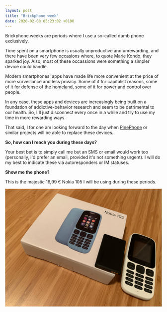 ```yaml
---
layout: post
title: "Brickphone week"
date: 2020-02-08 05:23:02 +0100
---
```


Brickphone weeks are periods where I use a so-called dumb phone exclusively.

Time spent on a smartphone is usually unproductive and unrewarding, and there have been very few occasions where, to quote Marie Kondo, they sparked joy.
Also, most of these occassions were something a simpler device could handle.

Modern smartphones' apps have made life more convenient at the price of more surveillance and less privacy.
Some of it for capitalist reasons, some of it for defense of the homeland, some of it for power and control over people.

In any case, these apps and devices are increasingly being built on a foundation of addictive-behavior research and seem to be detrimental to our health.
So, I'll just disconnect every once in a while and try to use my time in more rewarding ways.

That said, I for one am looking forward to the day when [PinePhone](https://www.pine64.org/pinephone/) or similar projects will be able to replace these devices.

**So, how can I reach you during these days?** 

Your best bet is to simply call me but an SMS or email would work too (personally, I'd prefer an email, provided it's not something urgent).
I will do my best to indicate these via autoresponders or IM statuses.

**Show me the phone?**

This is the majestic 16,99 € Nokia 105 I will be using during these periods.

![Nokia 105 (2017)](/assets/nokia-105.jpg)
 

